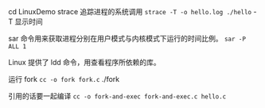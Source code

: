 cd LinuxDemo
strace 追踪进程的系统调用
`strace -T -o hello.log ./hello`
-T 显示时间

sar 命令用来获取进程分别在用户模式与内核模式下运行的时间比例。
`sar -P ALL 1`

Linux 提供了 ldd 命令，用查看程序所依赖的库。

运行 fork
`cc -o fork fork.c`
./fork

引用的话要一起编译
`cc -o fork-and-exec fork-and-exec.c hello.c`



